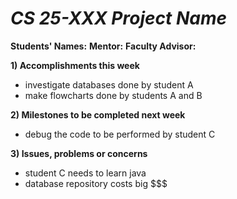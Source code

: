# *CS 25-XXX Project Name*
**Students' Names:**
**Mentor:**
**Faculty Advisor:**

**1) Accomplishments this week**
   - investigate databases done by student A
   - make flowcharts done by students A and B

**2) Milestones to be completed next week**
   - debug the code to be performed by student C

**3) Issues, problems or concerns**
   - student C needs to learn java
   - database repository costs big $$$
   


